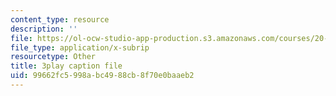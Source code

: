 ```yaml
---
content_type: resource
description: ''
file: https://ol-ocw-studio-app-production.s3.amazonaws.com/courses/20-219-becoming-the-next-bill-nye-writing-and-hosting-the-educational-show-january-iap-2015/99662fc5998abc4988cb8f70e0baaeb2_M_WIXYqkbdc.srt
file_type: application/x-subrip
resourcetype: Other
title: 3play caption file
uid: 99662fc5-998a-bc49-88cb-8f70e0baaeb2
---
```

